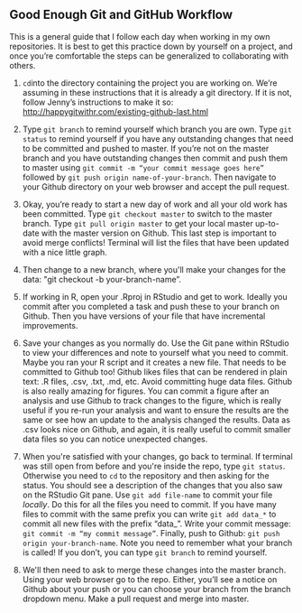 ## Good Enough Git and GitHub Workflow

This is a general guide that I follow each day when working in my own repositories. It is best to get this practice down by yourself on a project, and once you’re comfortable the steps can be generalized to collaborating with others.

1. `cd`into the directory containing the project you are working on. We’re assuming in these instructions that it is already a git directory. If it is not, follow Jenny’s instructions to make it so: http://happygitwithr.com/existing-github-last.html

2. Type `git branch` to remind yourself which branch you are own. Type `git status` to remind yourself if you have any outstanding changes that need to be committed and pushed to master. If you’re not on the master branch and you have outstanding changes then commit and push them to master using `git commit -m “your commit message goes here”` followed by `git push origin name-of-your-branch`. Then navigate to your Github directory on your web browser and accept the pull request.

3. Okay, you’re ready to start a new day of work and all your old work has been committed. Type `git checkout master` to switch to the master branch. Type `git pull origin master` to get your local master up-to-date with the master version on Github. This last step is important to avoid merge conflicts! Terminal will list the files that have been updated with a nice little graph.

4. Then change to a new branch, where you'll make your changes for the data: "git checkout -b your-branch-name”.

5. If working in R, open your .Rproj in RStudio and get to work. Ideally you commit after you completed a task and push these to your branch on Github. Then you have versions of your file that have incremental improvements.

6. Save your changes as you normally do. Use the Git pane within RStudio to view your differences and note to yourself what you need to commit. Maybe you ran your R script and it creates a new file. That needs to be committed to Github too! Github likes files that can be rendered in plain text: .R files, .csv, .txt, .md, etc. Avoid committing huge data files. Github is also really amazing for figures. You can commit a figure after an analysis and use Github to track changes to the figure, which is really useful if you re-run your analysis and want to ensure the results are the same or see how an update to the analysis changed the results. Data as .csv looks nice on Github, and again, it is really useful to commit smaller data files so you can notice unexpected changes.

7. When you're satisfied with your changes, go back to terminal. If terminal was still open from before and you're inside the repo, type `git status`. Otherwise you need to `cd` to the repository and then asking for the status. You should see a description of the changes that you also saw on the RStudio Git pane. Use `git add file-name` to commit your file *locally*. Do this for all the files you need to commit. If you have many files to commit with the same prefix you can write `git add data_*` to commit all new files with the prefix “data_”. Write your commit message: `git commit -m “my commit message”`. Finally, push to Github: `git push origin your-branch-name`. Note you need to remember what your branch is called! If you don’t, you can type `git branch` to remind yourself.

10. We'll then need to ask to merge these changes into the master branch. Using your web browser go to the repo. Either, you’ll see a notice on Github about your push or you can choose your branch from the branch dropdown menu. Make a pull request and merge into master.
